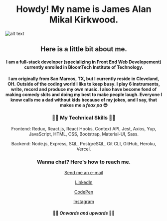 <h1 align=center>Howdy! My name is James Alan Mikal Kirkwood.</h1>

![alt text](https://i.ibb.co/YpxCQhC/marek-piwnicki-Ci-PSUea-Ari-E-unsplash.jpg)
<h2 align=center>Here is a little bit about me.</h2>

<h4 align=center>I am a full-stack developer (specializing in Front End Web Developement) currently enrolled in BloomTech Institute of Technology.</h4>

<h4 align=center>I am originally from San Marcos, TX, but I currently reside in Cleveland, OH. Outside of the coding world I like to keep busy. I play 6 instruments, write, record and produce my own music. I also have become fond of making comedy skits and doing my best to make people laugh. Everyone I know calls me a dad without kids because of my jokes, and I say, that makes me a <em>feax pa</em> 😎</h4>


 <h3 align=center>🐱‍👤 My Technical Skills 🐱‍👤</h3>
  <p align=center>Frontend: Redux, React.js, React Hooks, Context API, Jest, Axios, Yup, JavaScript, HTML, CSS, Bootstrap, Material-UI, Sass.</p>
   <p align=center>Backend: Node.js, Express, SQL, PostgreSQL, Git CLI, GitHub, Heroku, Vercel.</p>


<h3 align=center>Wanna chat? Here's how to reach me.</h3>

<p align=center><a href='mailto:jamesalanmikal@gmail.com'>Send me an e-mail</a></p>
<p align=center><a href='https://www.linkedin.com/in/jimjamesjimathy/'>LinkedIn</a></p>
<p align=center><a href='https://codepen.io/jimjamesjimathy'>CodePen</a></p>
<p align=center><a href='https://www.instagram.com/jim.james.jimathy/'>Instagram</a></p>

<h4 align=center>💃💃 <em>Onwards and upwards</em> 💃💃</h4>

<!---
jimjamesjimathy/jimjamesjimathy is a ✨ special ✨ repository because its `README.md` (this file) appears on your GitHub profile.
You can click the Preview link to take a look at your changes.
--->
